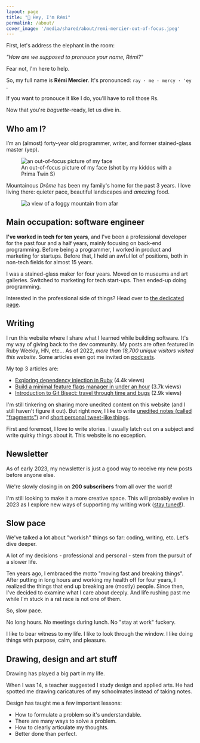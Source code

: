 ```yaml
---
layout: page
title: "👋 Hey, I'm Rémi"
permalink: /about/
cover_image: '/media/shared/about/remi-mercier-out-of-focus.jpeg'
---
```


First, let's address the elephant in the room:

*"How are we supposed to pronouce your name, Rémi?"*

Fear not, I'm here to help.

So, my full name is <strong>Rémi Mercier</strong>. It's pronounced: `ray · me · mercy · 'ey `.

If you want to pronouce it like I do, you’ll have to roll those Rs.

Now that you're *baguette*-ready, let us dive in.

## Who am I?

I’m an (almost) forty-year old programmer, writer, and former stained-glass master (yep).

<figure>
  <img src="{{ site.baseurl }}/media/shared/about/remi-mercier-out-of-focus.jpeg" alt='an out-of-focus picture of my face'/>
  <figcaption>An out-of-focus picture of my face (shot by my kiddos with a Prima Twin S)</figcaption>
</figure>

Mountainous *Drôme* has been my family's home for the past 3 years. I love living there: quieter pace, beautiful landscapes and *amazing* food.

<figure>
  <img src="{{ site.baseurl }}/media/shared/about/vercors.jpeg" alt='a view of a foggy mountain from afar'/>
</figure>

## Main occupation: software engineer

**I've worked in tech for ten years**, and I've been a professional developer for the past four and a half years, mainly focusing on back-end programming. Before being a programmer, I worked in product and marketing for startups. Before that, I held an awful lot of positions, both in non-tech fields for almost 15 years.

I was a stained-glass maker for four years. Moved on to museums and art galleries. Switched to marketing for tech start-ups. Then ended-up doing programming.

Interested in the professional side of things? Head over to [the dedicated page]({{site.baseurl}}/work/).

## Writing

I run this website where I share what I learned while building software. It's my way of giving back to the dev community. My posts are often featured in Ruby Weekly, HN, etc... As of 2022, *more than 18,700 unique visitors visited this website*. Some articles even got me invited on [podcasts]({{site.baseurl}}/talks/).

My top 3 articles are:
- [Exploring dependency injection in Ruby]({{site.baseurl}}/dependency-injection-in-ruby/) (4.4k views)
- [Build a minimal feature flags manager in under an hour]({{site.baseurl}}/minimal-feature-flags-manager/) (3.7k views)
- [Introduction to Git Bisect: travel through time and bugs]({{site.baseurl}}/how-to-use-git-bisect/) (2.9k views)

I'm still tinkering on sharing more unedited content on this website (and I still haven't figure it out). But right now, I like to write [unedited notes (called "fragments")]({{site.baseurl}}/fragments/) and [short personal tweet-like things]({{site.baseurl}}/scribbles/).

First and foremost, I love to write stories. I usually latch out on a subject and write quirky things about it. This website is no exception.

## Newsletter

As of early 2023, my newsletter is just a good way to receive my new posts before anyone else.

We're slowly closing in on **200 subscribers** from all over the world!

I'm still looking to make it a more creative space. This will probably evolve in 2023 as I explore new ways of supporting my writing work ([stay tuned!]({{site.baseurl}}/newsletter/)).

## Slow pace

We've talked a lot about "workish" things so far: coding, writing, etc. Let's dive deeper.

A lot of my decisions - professional and personal - stem from the pursuit of a slower life.

Ten years ago, I embraced the motto "moving fast and breaking things". After putting in long hours and working my health off for four years, I realized the things that end up breaking are (mostly) people. Since then, I've decided to examine what I care about deeply. And life rushing past me while I'm stuck in a rat race is not one of them.

So, slow pace.

No long hours. No meetings during lunch. No "stay at work" fuckery.

I like to bear witness to my life. I like to look through the window. I like doing things with purpose, calm, and pleasure.

## Drawing, design and art stuff

Drawing has played a big part in my life.

When I was 14, a teacher suggested I study design and applied arts. He had spotted me drawing caricatures of my schoolmates instead of taking notes.

Design has taught me a few important lessons:

- How to formulate a problem so it's understandable.
- There are many ways to solve a problem.
- How to clearly articulate my thoughts.
- Better done than perfect.
